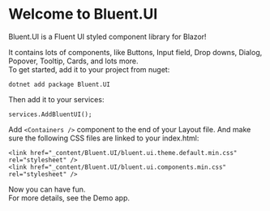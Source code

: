 # Welcome to Bluent.UI
Bluent.UI is a Fluent UI styled component library for Blazor!

It contains lots of components, like Buttons, Input field, Drop downs, Dialog, Popover, Tooltip, Cards, and lots more.\
To get started, add it to your project from nuget:

`dotnet add package Bluent.UI`

Then add it to your services:

`services.AddBluentUI();`

Add `<Containers />` component to the end of your Layout file.
And make sure the following CSS files are linked to your index.html:

    <link href="_content/Bluent.UI/bluent.ui.theme.default.min.css" rel="stylesheet" />
    <link href="_content/Bluent.UI/bluent.ui.components.min.css" rel="stylesheet" />
    
Now you can have fun.\
For more details, see the Demo app.
